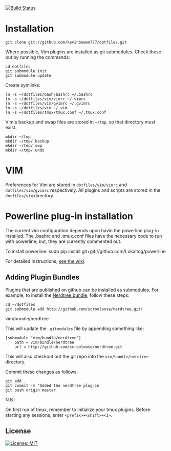 [![Build Status](https://travis-ci.com/username/projectname.svg?branch=master)](https://travis-ci.com/username/projectname)

# Installation #

    git clone git://github.com/kevinbowen777/dotfiles.git

Where possible, Vim plugins are installed as git submodules. Check these out by
running the commands:

    cd dotfiles
    git submodule init
    git submodule update

Create symlinks:

    ln -s ~/dotfiles/bash/bashrc ~/.bashrc
    ln -s ~/dotfiles/vim/vimrc ~/.vimrc
    ln -s ~/dotfiles/vim/gvimrc ~/.gvimrc
    ln -s ~/dotfiles/vim ~/.vim
    ln -s ~/dotfiles/tmux/tmux.conf ~/.tmux.conf

Vim's backup and swap files are stored in `~/tmp`, so that directory must exist.

    mkdir ~/tmp
    mkdir ~/tmp/.backup
    mkdir ~/tmp/.swp
    mkdir ~/tmp/.undo
      
# VIM #

Preferences for Vim are stored in `dotfiles/vim/vimrc` and `dotfiles/vim/gvimrc`
respectively. All plugins and scripts are stored in the `dotfiles/vim`
directory.

# Powerline plug-in installation
The current vim configuration depends upon havin the powerline plug-in
installed. The .bashrc and .tmux.conf files have the necessary code to run with
powerline; but, they are currently commented out.

To install powerline:
	sudo pip install git+git://github.com/Lokaltog/powerline

For detailed instructions, [see the wiki](https://github.com/kevinbowen777/dotfiles/wiki/Powerline-Plugin-Installation-Instructions).

## Adding Plugin Bundles ##

Plugins that are published on github can be installed as submodules. For
example, to install the [Nerdtree bundle](http://github.com/scrooloose/nerdtree.git), follow these steps:

    cd ~/dotfiles
    git submodule add http://github.com/scrooloose/nerdtree.git/
vim/bundle/nerdtree 

This will update the `.gitmodules` file by appending something like:

    [submodule "vim/bundle/nerdtree"]
        path = vim/bundle/nerdtree
        url = http://github.com/scrooloose/nerdtree.git
    
This will also checkout out the git repo into the `vim/bundle/nerdtree` directory.

Commit these changes as follows: 

    git add .
    git commit -m "Added the nerdtree plug-in 
    git push origin master

N.B.: 

On first run of tmux, remember to initialize your tmux plugins. Before 
starting any sessions, enter `<prefix>+<shift>+<I>`.

## License
[![License: MIT](https://img.shields.io/badge/License-MIT-yellow.svg)](https://opensource.org/licenses/MIT)
